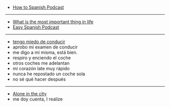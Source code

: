 
- [How to Spanish Podcast](https://www.youtube.com/watch?v=WOMMP5HLvOI)

---
- [What is the most important thing in life](https://www.youtube.com/watch?v=mECAxJYzj0Y)
- [Easy Spanish Podcast](https://www.youtube.com/watch?v=4y5G6fZtDnQ)
---

- [tengo miedo de conducir](https://www.youtube.com/watch?v=0jszpIeGbnw)
- aprobo mi examen de conducir
- me digo a mí misma, está bien.
- respiro y enciendo el coche
- otros coches me adelantan
- mi corazón late muy rápido
- nunca he repostado un coche sola
- no sé qué hacer después

----

- [Alone in the city](https://www.youtube.com/watch?v=62rBgDh9Zw8)
- me doy cuenta, I realize
